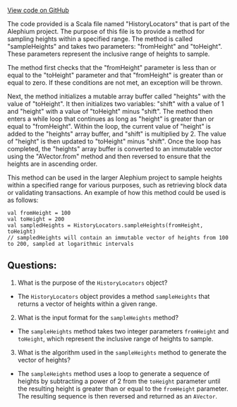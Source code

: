 [View code on GitHub](https://github.com/alephium/alephium/blob/master/flow/src/main/scala/org/alephium/flow/core/HistoryLocators.scala)

The code provided is a Scala file named "HistoryLocators" that is part of the Alephium project. The purpose of this file is to provide a method for sampling heights within a specified range. The method is called "sampleHeights" and takes two parameters: "fromHeight" and "toHeight". These parameters represent the inclusive range of heights to sample.

The method first checks that the "fromHeight" parameter is less than or equal to the "toHeight" parameter and that "fromHeight" is greater than or equal to zero. If these conditions are not met, an exception will be thrown.

Next, the method initializes a mutable array buffer called "heights" with the value of "toHeight". It then initializes two variables: "shift" with a value of 1 and "height" with a value of "toHeight" minus "shift". The method then enters a while loop that continues as long as "height" is greater than or equal to "fromHeight". Within the loop, the current value of "height" is added to the "heights" array buffer, and "shift" is multiplied by 2. The value of "height" is then updated to "toHeight" minus "shift". Once the loop has completed, the "heights" array buffer is converted to an immutable vector using the "AVector.from" method and then reversed to ensure that the heights are in ascending order.

This method can be used in the larger Alephium project to sample heights within a specified range for various purposes, such as retrieving block data or validating transactions. An example of how this method could be used is as follows:

```
val fromHeight = 100
val toHeight = 200
val sampledHeights = HistoryLocators.sampleHeights(fromHeight, toHeight)
// sampledHeights will contain an immutable vector of heights from 100 to 200, sampled at logarithmic intervals
```
## Questions: 
 1. What is the purpose of the `HistoryLocators` object?
- The `HistoryLocators` object provides a method `sampleHeights` that returns a vector of heights within a given range.

2. What is the input format for the `sampleHeights` method?
- The `sampleHeights` method takes two integer parameters `fromHeight` and `toHeight`, which represent the inclusive range of heights to sample.

3. What is the algorithm used in the `sampleHeights` method to generate the vector of heights?
- The `sampleHeights` method uses a loop to generate a sequence of heights by subtracting a power of 2 from the `toHeight` parameter until the resulting height is greater than or equal to the `fromHeight` parameter. The resulting sequence is then reversed and returned as an `AVector`.